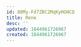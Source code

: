 ```yaml
---
id: 88My-Fd7ZBC2MqKyHGNCQ
title: Rene
desc: ''
updated: 1644961726967
created: 1644961726967
---
```



